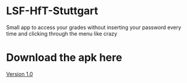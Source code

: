 # LSF-HfT-Stuttgart
Small app to access your grades without inserting your password every time and clicking through the menu like crazy

# Download the apk here
[Version 1.0](https://www.oemel09.de/downloads/LSF-App/LSF_1.0.apk)
